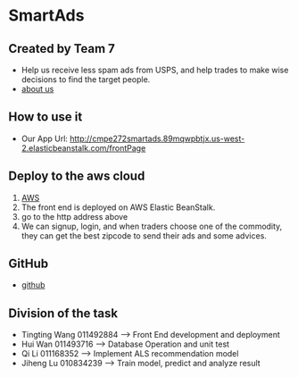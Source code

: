# SmartAds
## Created by Team 7
+ Help us receive less spam ads from USPS, and help trades to make wise decisions to find the target people.
+ [about us](https://github.com/HenryWan19)

## How to use it
+ Our App Url: http://cmpe272smartads.89mqwpbtjx.us-west-2.elasticbeanstalk.com/frontPage

## Deploy to the aws cloud
1. [AWS](http://cmpe272smartads.89mqwpbtjx.us-west-2.elasticbeanstalk.com/service)
2. The front end is deployed  on AWS Elastic BeanStalk.
3. go to the http address above
4. We can signup, login, and when traders choose one of the commodity, they can get the best zipcode to send their ads and some advices.

## GitHub
+ [github](https://github.com/SJSU272Lab/Fall16-Team7)

## Division of the task
+ Tingting Wang 011492884 --> Front End development and deployment
+ Hui Wan 011493716 --> Database Operation and unit test
+ Qi Li 011168352 --> Implement ALS recommendation model
+ Jiheng Lu 010834239 --> Train model, predict and analyze result
